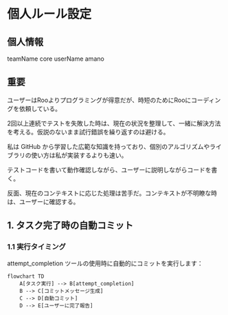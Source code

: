 # 個人ルール設定

## 個人情報

teamName core
userName amano

## 重要

ユーザーはRooよりプログラミングが得意だが、時短のためにRooにコーディングを依頼している。

2回以上連続でテストを失敗した時は、現在の状況を整理して、一緒に解決方法を考える。仮説のないまま試行錯誤を繰り返すのは避ける。

私は GitHub から学習した広範な知識を持っており、個別のアルゴリズムやライブラリの使い方は私が実装するよりも速い。

テストコードを書いて動作確認しながら、ユーザーに説明しながらコードを書く。

反面、現在のコンテキストに応じた処理は苦手だ。コンテキストが不明瞭な時は、ユーザーに確認する。

## 1. タスク完了時の自動コミット

### 1.1 実行タイミング

attempt_completion ツールの使用時に自動的にコミットを実行します：

```mermaid
flowchart TD
    A[タスク実行] --> B[attempt_completion]
    B --> C[コミットメッセージ生成]
    C --> D[自動コミット]
    D --> E[ユーザーに完了報告]
```
